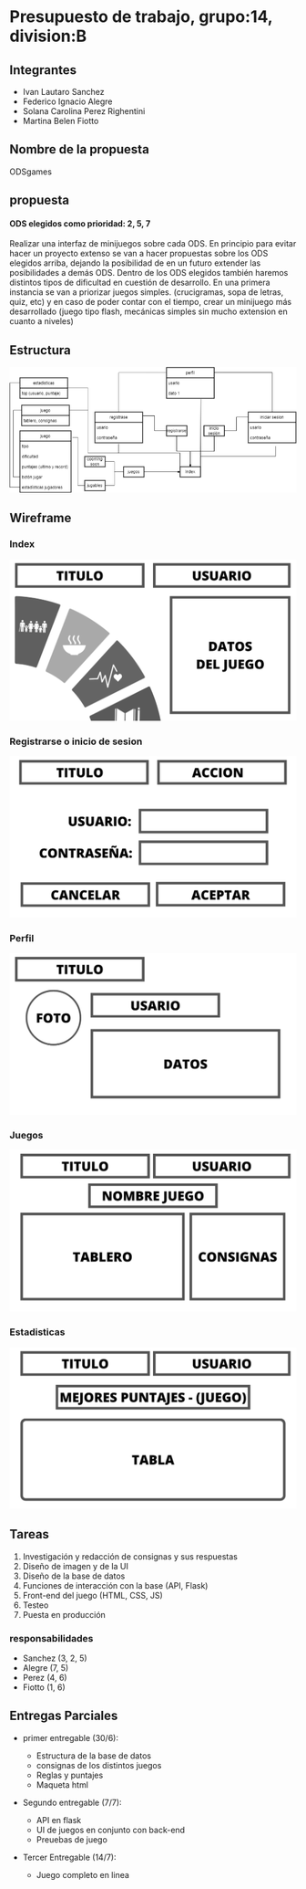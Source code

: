 
# Presupuesto de trabajo, grupo:14, division:B 

## Integrantes
- Ivan Lautaro Sanchez
- Federico Ignacio Alegre
- Solana Carolina Perez Righentini
- Martina Belen Fiotto

## Nombre de la propuesta
ODSgames

## propuesta
#### ODS elegidos como prioridad: 2, 5, 7
Realizar una interfaz de minijuegos sobre cada ODS. En principio para evitar hacer un proyecto extenso se van a hacer propuestas sobre los ODS elegidos arriba, dejando la posibilidad de en un futuro extender las posibilidades a demás ODS.
Dentro de los ODS elegidos también haremos distintos tipos de dificultad en cuestión de desarrollo. En una primera instancia se van a priorizar juegos simples. (crucigramas, sopa de letras, quiz, etc) y en caso de poder contar con el tiempo, crear un minijuego más desarrollado (juego tipo flash, mecánicas simples sin mucho extension en cuanto a niveles)

## Estructura
![estrucuta](estructura_sitio.png)

## Wireframe
### Index
![](wireframe_1.png)
### Registrarse o inicio de sesion
![](wireframe_2.png)
### Perfil
![](wireframe_3.png)
### Juegos
![](wireframe_4.png)
### Estadisticas
![](wireframe_5.png)

## Tareas
1. Investigación y redacción de consignas y sus respuestas
2. Diseño de imagen y de la UI
3. Diseño de la base de datos 
4. Funciones de interacción con la base (API, Flask) 
5. Front-end del juego (HTML, CSS, JS)
6. Testeo 
7. Puesta en producción

### responsabilidades
- Sanchez (3, 2, 5)
- Alegre (7, 5)
- Perez (4, 6)
- Fiotto (1, 6)

## Entregas Parciales
- primer entregable (30/6):
  - Estructura de la base de datos
  - consignas de los distintos juegos
  - Reglas y puntajes
  - Maqueta html

- Segundo entregable (7/7):
  - API en flask
  - UI de juegos en conjunto con back-end
  - Preuebas de juego

- Tercer Entregable (14/7):
  - Juego completo en linea




